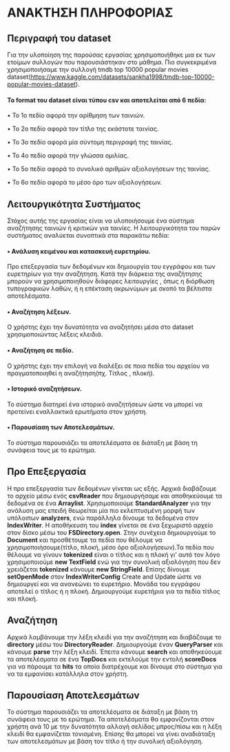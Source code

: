 # ΑΝΑΚΤΗΣΗ ΠΛΗΡΟΦΟΡΙΑΣ

## Περιγραφή του dataset

Για την υλοποίηση της παρούσας εργασίας χρησιμοποιήθηκε μια εκ των ετοίμων συλλογών που παρουσιάστηκαν στο μάθημα. Πιο συγκεκριμένα χρησιμοποιήσαμε την συλλογή tmdb top 10000 popular movies dataset(https://www.kaggle.com/datasets/sankha1998/tmdb-top-10000-popular-movies-dataset).

#### Το format του dataset είναι τύπου csv και αποτελείται από 6 πεδία:

•	Το 1ο πεδίο αφορά την αρίθμηση των ταινιών.

•	Το 2ο πεδίο αφορά τον τίτλο της εκάστοτε ταινίας. 

•	Το 3ο πεδίο αφορά μία σύντομη περιγραφή της ταινίας. 

•	Το 4ο πεδίο αφορά την γλώσσα ομιλίας.

•	Το 5ο πεδίο αφορά το συνολικό αριθμών αξιολογήσεων της ταινίας.

•	Το 6ο πεδίο αφορά το μέσο όρο των αξιολογήσεων.

## Λειτουργικότητα Συστήματος
Στόχος αυτής της εργασίας είναι να υλοποιήσουμε ένα σύστημα αναζήτησης ταινιών ή κριτικών για ταινίες. Η λειτουργικότητα του παρών συστήματος αναλύεται συνοπτικά στα παρακάτω πεδία:

 #### •	Ανάλυση κειμένου και κατασκευή ευρετηρίου.

Προ επεξεργασία των δεδομένων και δημιουργία του εγγράφου και των ευρετηρίων για την αναζήτηση. Κατά την διάρκεια της αναζήτησης μπορούν να χρησιμοποιηθούν διάφορες λειτουργίες , όπως η διόρθωση τυπογραφικών λαθών, ή η επέκταση ακρωνύμων με σκοπό τα βέλτιστα αποτελέσματα.

 #### •	Αναζήτηση λέξεων.
 Ο χρήστης έχει την δυνατότητα να αναζητήσει μέσα στο dataset χρησιμοποιώντας λέξεις κλειδιά.

 #### •	Αναζήτηση σε πεδίο.
 Ο χρήστης έχει την επιλογή να διαλέξει σε ποια πεδία του αρχείου να πραγματοποιηθεί η αναζήτηση(πχ. Τίτλος , πλοκή).

 #### •	Ιστορικό αναζητήσεων.
 Το σύστημα διατηρεί ένα ιστορικό αναζητήσεων ώστε να μπορεί να προτείνει εναλλακτικά ερωτήματα στον χρήστη.

 #### •	Παρουσίαση των Αποτελεσμάτων.
 Το σύστημα παρουσιάζει τα αποτελέσματα σε διάταξη με βάση τη συνάφεια τους με το ερώτημα.


## Προ Επεξεργασία

Η προ επεξεργασία των δεδομένων γίνεται ως εξής. Αρχικά διαβάζουμε το αρχείο μέσω ενός **csvReader** που δημιουργήσαμε και αποθηκεύουμε τα δεδομένα σε ένα **Αrraylist**. Χρησιμοποιούμε **StandardAnalyzer** για την ανάλυση μας επειδή θεωρείται μία πιο εκλεπτυσμένη μορφή των υπόλοιπων **analyzers**, ενώ παράλληλα δίνουμε τα δεδομένα στον **IndexWriter**.
Η αποθήκευση του **index** γίνεται σε ένα ξεχωριστό αρχείο στον δίσκο μέσω του **FSDirectory.open**.
Στην συνέχεια δημιουργούμε το **Document** και προσθέτουμε τα πεδία που θέλουμε να χρησιμοποιήσουμε(τίτλο, πλοκή, μέσο όρο αξιολογήσεων).Τα πεδία που θέλουμε να γίνουν **tokenized** είναι ο τίτλος και η πλοκή γι’ αυτό τον λόγο χρησιμοποιούμε **new TextField** ενώ για την συνολική αξιολόγηση που δεν χρειάζεται **tokenized** κάνουμε **new StringField**. Επίσης δίνουμε **setOpenMode** στον **IndexWriterConfig**  Create and Update ώστε να δημιουργεί και να ανανεώνει το ευρετήριο. Μονάδα του εγγράφου αποτελεί ο τίτλος ή η πλοκή. Δημιουργούμε ευρετήρια για τα πεδία τίτλος και πλοκή. 

## Αναζήτηση

Αρχικά λαμβάνουμε την λέξη κλειδί για την αναζήτηση και διαβάζουμε το **directory** μέσω του **DirectoryReader**. Δημιουργούμε έναν **QueryParser** και κάνουμε **parse** την λέξη κλειδί. Έπειτα κάνουμε **search** και αποθηκεύουμε τα αποτελέσματα σε ένα **TopDocs** και εκτελούμε την εντολή 
**scoreDocs** για να πάρουμε τα **hits** τα οποία διατρέχουμε και δίνουμε στο σύστημα για να τα εμφανίσει κατάλληλα στον χρήστη.

## Παρουσίαση Αποτελεσμάτων

Το σύστημα παρουσιάζει τα αποτελέσματα σε διάταξη με βάση τη συνάφεια τους με το ερώτημα. Τα αποτελέσματα θα εμφανίζονται στον χρήστη ανά 10 με την δυνατότητα αλλαγή σελίδας μπρος/πίσω και η λέξη κλειδί θα εμφανίζεται τονισμένη. Επίσης θα μπορεί να γίνει αναδιάταξη των αποτελεσμάτων με βάση τον τίτλο ή την συνολική αξιολόγηση.
